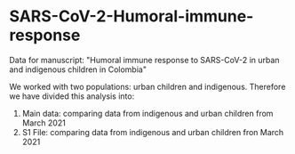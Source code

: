 # SARS-CoV-2-Humoral-immune-response
Data for manuscript: "Humoral immune response to SARS-CoV-2 in urban and indigenous children in Colombia"

We worked with two populations: urban children and indigenous. Therefore we have divided this analysis into:
1. Main data: comparing data from indigenous and urban children from March 2021
2. S1 File: comparing data from indigenous and urban children fron March 2021
